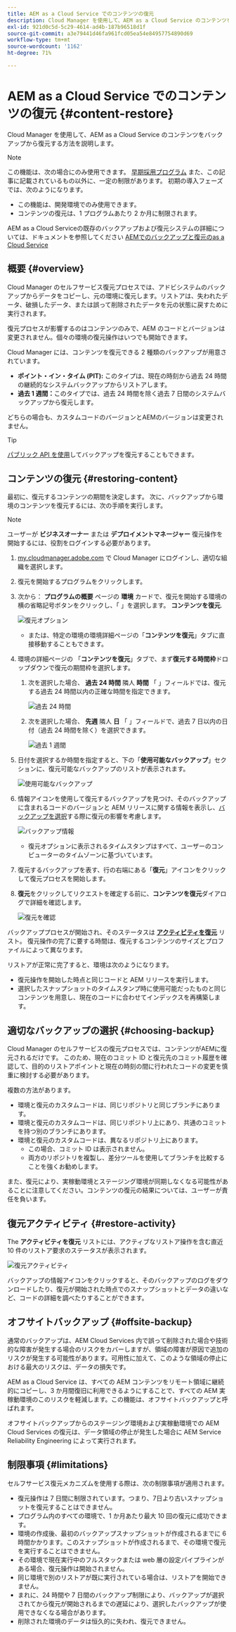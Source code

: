 ```yaml
---
title: AEM as a Cloud Service でのコンテンツの復元
description: Cloud Manager を使用して、AEM as a Cloud Service のコンテンツをバックアップから復元する方法を説明します。
exl-id: 921d0c5d-5c29-4614-ad4b-187b96518d1f
source-git-commit: a3e79441d46fa961fcd05ea54e84957754890d69
workflow-type: tm+mt
source-wordcount: '1162'
ht-degree: 71%

---
```



# AEM as a Cloud Service でのコンテンツの復元 {#content-restore}

Cloud Manager を使用して、AEM as a Cloud Service のコンテンツをバックアップから復元する方法を説明します。

>[!NOTE]
>
>この機能は、次の場合にのみ使用できます。 [早期採用プログラム](/help/implementing/cloud-manager/release-notes/current.md#early-adoption) また、この記事に記載されているもの以外に、一定の制限があります。 初期の導入フェーズでは、次のようになります。
>
>* この機能は、開発環境でのみ使用できます。
>* コンテンツの復元は、1 プログラムあたり 2 か月に制限されます。
>
>AEM as a Cloud Serviceの既存のバックアップおよび復元システムの詳細については、ドキュメントを参照してください [AEMでのバックアップと復元のas a Cloud Service](/help/operations/backup.md)

## 概要 {#overview}

Cloud Manager のセルフサービス復元プロセスでは、アドビシステムのバックアップからデータをコピーし、元の環境に復元します。リストアは、失われたデータ、破損したデータ、または誤って削除されたデータを元の状態に戻すために実行されます。

復元プロセスが影響するのはコンテンツのみで、AEM のコードとバージョンは変更されません。個々の環境の復元操作はいつでも開始できます。

Cloud Manager には、コンテンツを復元できる 2 種類のバックアップが用意されています。

* **ポイント・イン・タイム (PIT):** このタイプは、現在の時刻から過去 24 時間の継続的なシステムバックアップからリストアします。
* **過去 1 週間：**&#x200B;このタイプでは、過去 24 時間を除く過去 7 日間のシステムバックアップから復元します。

どちらの場合も、カスタムコードのバージョンとAEMのバージョンは変更されません。

>[!TIP]
>
>[パブリック API を使用](https://developer.adobe.com/experience-cloud/cloud-manager/reference/api/)してバックアップを復元することもできます。

## コンテンツの復元 {#restoring-content}

最初に、復元するコンテンツの期間を決定します。 次に、バックアップから環境のコンテンツを復元するには、次の手順を実行します。

>[!NOTE]
>
>ユーザーが **ビジネスオーナー** または **デプロイメントマネージャー** 復元操作を開始するには、役割をログインする必要があります。

1. [my.cloudmanager.adobe.com](https://my.cloudmanager.adobe.com/) で Cloud Manager にログインし、適切な組織を選択します。

1. 復元を開始するプログラムをクリックします。

1. 次から： **プログラムの概要** ページの **環境** カードで、復元を開始する環境の横の省略記号ボタンをクリックし、「 」を選択します。 **コンテンツを復元**.

   ![復元オプション](assets/backup-option.png)

   * または、特定の環境の環境詳細ページの「**コンテンツを復元**」タブに直接移動することもできます。

1. 環境の詳細ページの 「**コンテンツを復元**」タブで、まず&#x200B;**復元する時間枠**&#x200B;ドロップダウンで復元の期間枠を選択します。

   1. 次を選択した場合、 **過去 24 時間** 隣人 **時間** 「 」フィールドでは、復元する過去 24 時間以内の正確な時間を指定できます。

      ![過去 24 時間](assets/backup-time.png)

   1. 次を選択した場合、 **先週** 隣人 **日** 「 」フィールドで、過去 7 日以内の日付（過去 24 時間を除く）を選択できます。

      ![過去 1 週間](assets/backup-date.png)

1. 日付を選択するか時間を指定すると、下の「**使用可能なバックアップ**」セクションに、復元可能なバックアップのリストが表示されます。

   ![使用可能なバックアップ](assets/backup-available.png)

1. 情報アイコンを使用して復元するバックアップを見つけ、そのバックアップに含まれるコードのバージョンと AEM リリースに関する情報を表示し、[バックアップを選択](#choosing-the-right-backup)する際に復元の影響を考慮します。

   ![バックアップ情報](assets/backup-info.png)

   * 復元オプションに表示されるタイムスタンプはすべて、ユーザーのコンピューターのタイムゾーンに基づいています。

1. 復元するバックアップを表す、行の右端にある「**復元**」アイコンをクリックして復元プロセスを開始します。

1. **復元**&#x200B;をクリックしてリクエストを確定する前に、**コンテンツを復元**&#x200B;ダイアログで詳細を確認します。

   ![復元を確認](assets/backup-restore.png)

バックアッププロセスが開始され、そのステータスは **[アクティビティを復元](#restore-activity)** リスト。 復元操作の完了に要する時間は、復元するコンテンツのサイズとプロファイルによって異なります。

リストアが正常に完了すると、環境は次のようになります。

* 復元操作を開始した時点と同じコードと AEM リリースを実行します。
* 選択したスナップショットのタイムスタンプ時に使用可能だったものと同じコンテンツを用意し、現在のコードに合わせてインデックスを再構築します。

## 適切なバックアップの選択 {#choosing-backup}

Cloud Manager のセルフサービスの復元プロセスでは、コンテンツがAEMに復元されるだけです。 このため、現在のコミット ID と復元先のコミット履歴を確認して、目的のリストアポイントと現在の時刻の間に行われたコードの変更を慎重に検討する必要があります。

複数の方法があります。

* 環境と復元のカスタムコードは、同じリポジトリと同じブランチにあります。
* 環境と復元のカスタムコードは、同じリポジトリ上にあり、共通のコミットを持つ別のブランチにあります。
* 環境と復元のカスタムコードは、異なるリポジトリ上にあります。
   * この場合、コミット ID は表示されません。
   * 両方のリポジトリを複製し、差分ツールを使用してブランチを比較することを強くお勧めします。

 また、復元により、実稼動環境とステージング環境が同期しなくなる可能性があることに注意してください。コンテンツの復元の結果については、ユーザーが責任を負います。

## 復元アクティビティ {#restore-activity}

The **アクティビティを復元** リストには、アクティブなリストア操作を含む直近 10 件のリストア要求のステータスが表示されます。

![復元アクティビティ](assets/backup-activity.png)

バックアップの情報アイコンをクリックすると、そのバックアップのログをダウンロードしたり、復元が開始された時点でのスナップショットとデータの違いなど、コードの詳細を調べたりすることができます。

## オフサイトバックアップ {#offsite-backup}

通常のバックアップは、AEM Cloud Services 内で誤って削除された場合や技術的な障害が発生する場合のリスクをカバーしますが、領域の障害が原因で追加のリスクが発生する可能性があります。可用性に加えて、このような領域の停止における最大のリスクは、データの損失です。

AEM as a Cloud Service は、すべての AEM コンテンツをリモート領域に継続的にコピーし、3 か月間復旧に利用できるようにすることで、すべての AEM 実稼動環境のこのリスクを軽減します。この機能は、オフサイトバックアップと呼ばれます。

オフサイトバックアップからのステージング環境および実稼動環境での AEM Cloud Services の復元は、データ領域の停止が発生した場合に AEM Service Reliability Engineering によって実行されます。

## 制限事項 {#limitations}

セルフサービス復元メカニズムを使用する際は、次の制限事項が適用されます。

* 復元操作は 7 日間に制限されています。つまり、7日より古いスナップショットを復元することはできません。
* プログラム内のすべての環境で、1 か月あたり最大 10 回の復元に成功できます。
* 環境の作成後、最初のバックアップスナップショットが作成されるまでに 6 時間かかります。このスナップショットが作成されるまで、その環境で復元を実行することはできません。
* その環境で現在実行中のフルスタックまたは web 層の設定パイプラインがある場合、復元操作は開始されません。
* 同じ環境で別のリストアが既に実行されている場合は、リストアを開始できません。
* まれに、24 時間や 7 日間のバックアップ制限により、バックアップが選択されてから復元が開始されるまでの遅延により、選択したバックアップが使用できなくなる場合があります。
* 削除された環境のデータは恒久的に失われ、復元できません。
